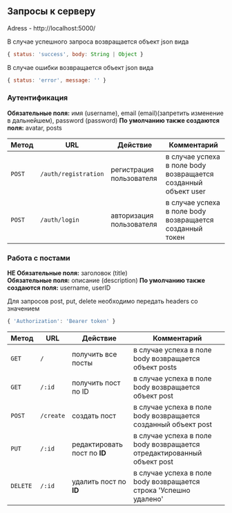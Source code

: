 ## Запросы к серверу

Adress - http://localhost:5000/

В случае успешного запроса возвращается объект json вида
```javascript
{ status: 'success', body: String | Object }
```
В случае ошибки возвращается объект json вида 
```javascript
{ status: 'error', message: '' }
```

### Аутентификация
**Обязательные поля:** имя (username), email (email)(запретить изменение в дальнейшем), password (password)
**По умолчанию также создаются поля:** avatar, posts

Метод | URL | Действие | Комментарий
--- | --- | ---  | ---
`POST` | `/auth/registration` | регистрация пользователя | в случае успеха в поле body возвращается созданный объект user
`POST` | `/auth/login` | авторизация пользователя | в случае успеха в поле body возвращается созданный токен

### Работа с постами
**НЕ Обязательные поля:** заголовок (title)  
**Обязательные поля:** описание (description)
**По умолчанию также создаются поля:** username, userID

Для запросов post, put, delete необходимо передать headers со значением 
```javascript
{ 'Authorization': 'Bearer token' }
```


Метод | URL | Действие | Комментарий
--- | --- | ---  | ---
`GET` | `/` | получить все посты | в случае успеха в поле body возвращается объект posts
`GET` | `/:id` | получить пост по ID | в случае успеха в поле body возвращается объект post
`POST` | `/create` | создать пост | в случае успеха в поле body возвращается созданный объект post
`PUT` | `/:id` | редактировать пост по **ID** | в случае успеха в поле body возвращается отредактированный объект post
`DELETE` | `/:id` | удалить пост по **ID** | в случае успеха в поле body возвращается строка 'Успешно удалено'